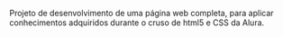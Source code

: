 Projeto de desenvolvimento de uma página web completa, para aplicar conhecimentos adquiridos durante o cruso de html5 e CSS da Alura.